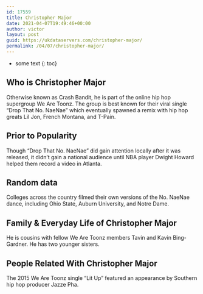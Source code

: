```yaml
---
id: 17559
title: Christopher Major
date: 2021-04-07T19:49:46+00:00
author: victor
layout: post
guid: https://ukdataservers.com/christopher-major/
permalink: /04/07/christopher-major/
---
```


* some text
{: toc}


## Who is Christopher Major



Otherwise known as Crash Bandit, he is part of the online hip hop supergroup We Are Toonz. The group is best known for their viral single &#8220;Drop That No. NaeNae&#8221; which eventually spawned a remix with hip hop greats Lil Jon, French Montana, and T-Pain.

                
                
                
## Prior to Popularity



Though &#8220;Drop That No. NaeNae&#8221; did gain attention locally after it was released, it didn&#8217;t gain a national audience until NBA player Dwight Howard helped them record a video in Atlanta.

                
                
                
## Random data



Colleges across the country filmed their own versions of the No. NaeNae dance, including Ohio State, Auburn University, and Notre Dame.

                
                
                
## Family & Everyday Life of Christopher Major



He is cousins with fellow We Are Toonz members Tavin and Kavin Bing-Gardner. He has two younger sisters.

                
                
                
## People Related With Christopher Major



The 2015 We Are Toonz single &#8220;Lit Up&#8221; featured an appearance by Southern hip hop producer Jazze Pha.

                
              
            
          
          
          